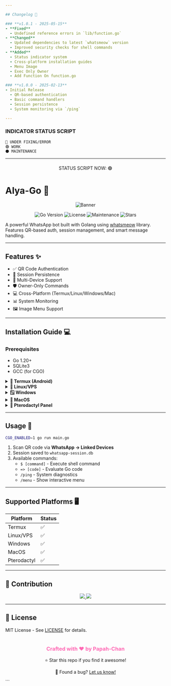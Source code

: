 ```yaml
---

## Changelog 📌

### **v1.0.1 - 2025-05-15**
- **Fixed**
  - Undefined reference errors in `lib/function.go`
- **Changed**
  - Updated dependencies to latest `whatsmeow` version
  - Improved security checks for shell commands
- **Added**
  - Status indicator system
  - Cross-platform installation guides
  - Menu Image
  - Exec Only Owner
  - Add Function On function.go

### **v1.0.0 - 2025-02-13**
- Initial Release
  - QR-based authentication
  - Basic command handlers
  - Session persistence
  - System monitoring via `/ping`

---
```


### **INDICATOR STATUS SCRIPT**
```bash
🔴 UNDER FIXING/ERROR
🟢 WORK
⚫ MAINTENANCE
```

---
<div align="center" style="margin-top: 20px;">
  <p>
    STATUS SCRIPT NOW: 🟢
  </p>
</div>

# Alya-Go 🤖
<div align="center">
  <img src="https://encrypted-tbn0.gstatic.com/images?q=tbn:ANd9GcSk5zVAP3m15vO5A2fxPlFnGSyisCS16qdYrw&usqp=CAU" alt="Banner">
  <br>
  
  ![Go Version](https://img.shields.io/badge/Go-1.20%2B-blue)
  ![License](https://img.shields.io/badge/License-MIT-green)
  ![Maintenance](https://img.shields.io/badge/Maintained-Yes-success)
  ![Stars](https://img.shields.io/github/stars/FahriAdison/Alya-Go?style=social)

</div>

A powerful WhatsApp bot built with Golang using [whatsmeow](https://github.com/tulir/whatsmeow) library. Features QR-based auth, session management, and smart message handling.

---

## Features ✨
- ✅ QR Code Authentication
- 🔄 Session Persistence
- 📱 Multi-Device Support
- 🛡️ Owner-Only Commands
- 💻 Cross-Platform (Termux/Linux/Windows/Mac)
- 📊 System Monitoring
- 🖼️ Image Menu Support

---

## Installation Guide 💻

### **Prerequisites**
- Go 1.20+
- SQLite3
- GCC (for CGO)

<details>
<summary><b>📱 Termux (Android)</b></summary>

```bash
pkg install golang git sqlite clang
git clone https://github.com/FahriAdison/Alya-Go.git
cd Alya-Go
CGO_ENABLED=1 go run main.go
```
</details>

<details>
<summary><b>🐧 Linux/VPS</b></summary>

```bash
# Debian/Ubuntu
sudo apt-get update && sudo apt-get install -y golang git sqlite3 gcc

# Arch/Manjaro
sudo pacman -S go git sqlite gcc

# CentOS/RHEL
sudo yum install golang git sqlite gcc

# Run
git clone https://github.com/FahriAdison/Alya-Go.git
cd Alya-Go
CGO_ENABLED=1 go run main.go
```
</details>

<details>
<summary><b>🪟 Windows</b></summary>

```powershell
# Using WSL (Recommended)
wsl --install
wsl
# Follow Linux instructions

# Native (Requires MinGW)
choco install mingw go sqlite
git clone https://github.com/FahriAdison/Alya-Go.git
cd Alya-Go
set CGO_ENABLED=1
go run main.go
```
</details>

<details>
<summary><b>🍎 MacOS</b></summary>

```bash
brew install go sqlite3
git clone https://github.com/FahriAdison/Alya-Go.git
cd Alya-Go
CGO_ENABLED=1 go run main.go
```
</details>

<details>
<summary><b>🦖 Pterodactyl Panel</b></summary>

1. Create new "Application" server
2. Install dependencies in startup:
```bash
apt-get update && apt-get install -y golang git sqlite3 gcc
```
3. Environment variable:
```ini
CGO_ENABLED=1
```
4. Startup command:
```bash
git clone https://github.com/FahriAdison/Alya-Go.git && cd Alya-Go && go run main.go
```
</details>

---

## Usage 🚀
```bash
CGO_ENABLED=1 go run main.go
```
1. Scan QR code via **WhatsApp → Linked Devices**
2. Session saved to `whatsapp-session.db`
3. Available commands:
   - `$ [command]` - Execute shell command
   - `=> [code]` - Evaluate Go code
   - `/ping` - System diagnostics
   - `/menu` - Show interactive menu

---

## Supported Platforms 🖥️
| Platform       | Status | 
|----------------|--------|
| Termux         | ✅     |
| Linux/VPS      | ✅     |
| Windows        | ✅     |
| MacOS          | ✅     |
| Pterodactyl    | ✅     |

---

## 🤝 Contribution
<div align="center">
  <a href="https://github.com/FahriAdison/Alya-Go/issues/new/choose">
    <img src="https://img.shields.io/badge/🚨-Report_Issue-red?style=for-the-badge">
  </a>
  
  <a href="https://github.com/FahriAdison/Alya-Go/compare">
    <img src="https://img.shields.io/badge/💡-Suggest_Improvement-green?style=for-the-badge">
  </a>
</div>

---

## 📜 License
MIT License - See [LICENSE](LICENSE) for details.

<div align="center" style="margin-top: 40px;">
  <h3 style="color: #FF69B4;">
    Crafted with ❤️ by Papah-Chan
  </h3>
  <p>
    ⭐ Star this repo if you find it awesome!
  </p>
  <p>
    🐞 Found a bug? <a href="https://github.com/FahriAdison/Alya-Go/issues">Let us know!</a>
  </p>
</div>
```
